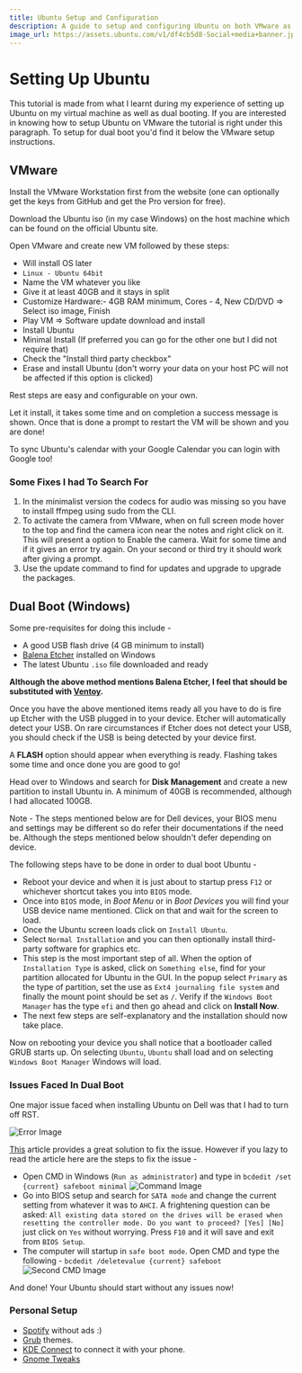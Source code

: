 ```yaml
---
title: Ubuntu Setup and Configuration
description: A guide to setup and configuring Ubuntu on both VMware as well as dual booting.
image_url: https://assets.ubuntu.com/v1/df4cb5d8-Social+media+banner.jpg
---
```


# Setting Up Ubuntu

This tutorial is made from what I learnt during my experience of setting up Ubuntu on my virtual machine as well as dual booting. If you are interested in knowing how to setup Ubuntu on VMware the tutorial is right under this paragraph. To setup for dual boot you'd find it below the VMware setup instructions.

## VMware

Install the VMware Workstation first from the website (one can optionally get the keys from GitHub and get the Pro version for free).

Download the Ubuntu iso (in my case Windows) on the host machine which can be found on the official Ubuntu site.

Open VMware and create new VM followed by these steps:

- Will install OS later
- `Linux - Ubuntu 64bit`
- Name the VM whatever you like
- Give it at least 40GB and it stays in split
- Customize Hardware:- 4GB RAM minimum, Cores - 4, New CD/DVD => Select iso image, Finish
- Play VM => Software update download and install
- Install Ubuntu
- Minimal Install (If preferred you can go for the other one but I did not require that)
- Check the "Install third party checkbox"
- Erase and install Ubuntu (don't worry your data on your host PC will not be affected if this option is clicked)

Rest steps are easy and configurable on your own.

Let it install, it takes some time and on completion a success message is shown. Once that is done a prompt to restart the VM will be shown and you are done! 

To sync Ubuntu's calendar with your Google Calendar you can login with Google too!


### Some Fixes I had To Search For

1. In the minimalist version the codecs for audio was missing so you have to install ffmpeg using sudo from the CLI.
2. To activate the camera from VMware, when on full screen mode hover to the top and find the camera icon near the notes and right click on it. This will present a option to Enable the camera. Wait for some time and if it gives an error try again. On your second or third try it should work after giving a prompt. 
3. Use the update command to find for updates and upgrade to upgrade the packages.


## Dual Boot (Windows)

Some pre-requisites for doing this include -

- A good USB flash drive (4 GB minimum to install)
- [Balena Etcher](https://www.balena.io/etcher/) installed on Windows
- The latest Ubuntu `.iso` file downloaded and ready

**Although the above method mentions Balena Etcher, I feel that should be substituted with [Ventoy](https://www.ventoy.net/en/index.html).**

Once you have the above mentioned items ready all you have to do is fire up Etcher with the USB plugged in to your device. Etcher will automatically detect your USB. On rare circumstances if Etcher does not detect your USB, you should check if the USB is being detected by your device first.

A **FLASH** option should appear when everything is ready. Flashing takes some time and once done you are good to go!

Head over to Windows and search for **Disk Management** and create a new partition to install Ubuntu in. A minimum of 40GB is recommended, although I had allocated 100GB. 

Note - The steps mentioned below are for Dell devices, your BIOS menu and settings may be different so do refer their documentations if the need be. Although the steps mentioned below shouldn't defer depending on device.

The following steps have to be done in order to dual boot Ubuntu - 

- Reboot your device and when it is just about to startup press `F12` or whichever shortcut takes you into `BIOS` mode.
- Once into `BIOS` mode, in *Boot Menu* or in *Boot Devices* you will find your USB device name mentioned. Click on that and wait for the screen to load.
- Once the Ubuntu screen loads click on `Install Ubuntu`.
- Select `Normal Installation` and you can then optionally install third-party software for graphics etc.
- This step is the most important step of all. When the option of `Installation Type` is asked, click on `Something else`, find for your partition allocated for Ubuntu in the GUI. In the popup select `Primary` as the type of partition, set the use as `Ext4 journaling file system` and finally the mount point should be set as `/`. Verify if the `Windows Boot Manager` has the type `efi` and then go ahead and click on **Install Now**.
- The next few steps are self-explanatory and the installation should now take place.

Now on rebooting your device you shall notice that a bootloader called GRUB starts up. On selecting `Ubuntu`, `Ubuntu` shall load and on selecting `Windows Boot Manager` Windows will load.

### Issues Faced In Dual Boot

One major issue faced when installing Ubuntu on Dell was that I had to turn off RST.

![Error Image](https://res.cloudinary.com/practicaldev/image/fetch/s--HmcbQ6-A--/c_limit%2Cf_auto%2Cfl_progressive%2Cq_auto%2Cw_880/https://dev-to-uploads.s3.amazonaws.com/i/3opvjmf0c8bj7k6yylek.png)

[This](https://dev.to/lakshmiwarrier/dual-booting-windows-10-and-ubuntu-20-04-with-rst-issue-fixed-4le8) article provides a great solution to fix the issue. However if you lazy to read the article here are the steps to fix the issue -

- Open CMD in Windows (`Run as administrator`) and type in `bcdedit /set {current} safeboot minimal` 
![Command Image](https://res.cloudinary.com/practicaldev/image/fetch/s--mNMByZgU--/c_limit%2Cf_auto%2Cfl_progressive%2Cq_auto%2Cw_880/https://dev-to-uploads.s3.amazonaws.com/i/nyyj81pvyv70ld73hhun.png)
- Go into BIOS setup and search for `SATA mode` and change the current setting from whatever it was to `AHCI`. A frightening question can be asked: `All existing data stored on the drives will be erased when resetting the controller mode. Do you want to proceed? [Yes] [No]` just click on `Yes` without worrying. Press `F10` and it will save and exit from `BIOS Setup`. 
- The computer will startup in `safe boot mode`. Open CMD and type the following - `bcdedit /deletevalue {current} safeboot`
![Second CMD Image](https://res.cloudinary.com/practicaldev/image/fetch/s--v09mfloh--/c_limit%2Cf_auto%2Cfl_progressive%2Cq_auto%2Cw_880/https://dev-to-uploads.s3.amazonaws.com/i/mq28k2149ug3j4qoxl7n.PNG)

And done! Your Ubuntu should start without any issues now!

### Personal Setup

 - [Spotify](https://github.com/abba23/spotify-adblock) without ads :)
 - [Grub](https://github.com/AdisonCavani/distro-grub-themes) themes.
 - [KDE Connect](https://kdeconnect.kde.org/) to connect it with your phone.
 - [Gnome Tweaks](https://itsfoss.com/gnome-tweak-tool/)